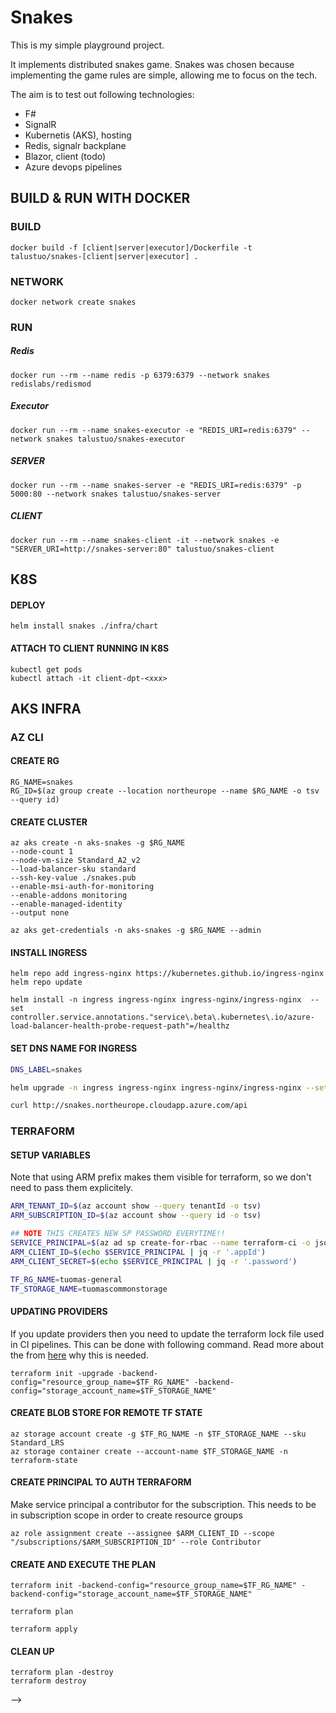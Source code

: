 # Snakes
This is my simple playground project.

It implements distributed snakes game. Snakes was chosen because implementing the game rules are simple, allowing me to focus on the tech.

The aim is to test out following technologies:
- F#
- SignalR
- Kubernetis (AKS), hosting
- Redis, signalr backplane
- Blazor, client (todo)
- Azure devops pipelines

## BUILD & RUN WITH DOCKER

### BUILD
````
docker build -f [client|server|executor]/Dockerfile -t talustuo/snakes-[client|server|executor] .
````

### NETWORK
````
docker network create snakes
````

### RUN
##### Redis
````
docker run --rm --name redis -p 6379:6379 --network snakes redislabs/redismod
````

##### Executor
````
docker run --rm --name snakes-executor -e "REDIS_URI=redis:6379" --network snakes talustuo/snakes-executor
````

##### SERVER
````
docker run --rm --name snakes-server -e "REDIS_URI=redis:6379" -p 5000:80 --network snakes talustuo/snakes-server
````

##### CLIENT
````
docker run --rm --name snakes-client -it --network snakes -e "SERVER_URI=http://snakes-server:80" talustuo/snakes-client
````

## K8S

#### DEPLOY
````
helm install snakes ./infra/chart
````

#### ATTACH TO CLIENT RUNNING IN K8S
````
kubectl get pods
kubectl attach -it client-dpt-<xxx>
````

## AKS INFRA

### AZ CLI
#### CREATE RG
````
RG_NAME=snakes
RG_ID=$(az group create --location northeurope --name $RG_NAME -o tsv --query id)
````

#### CREATE CLUSTER
````
az aks create -n aks-snakes -g $RG_NAME
--node-count 1
--node-vm-size Standard_A2_v2
--load-balancer-sku standard
--ssh-key-value ./snakes.pub
--enable-msi-auth-for-monitoring
--enable-addons monitoring
--enable-managed-identity
--output none

az aks get-credentials -n aks-snakes -g $RG_NAME --admin
````

#### INSTALL INGRESS
````
helm repo add ingress-nginx https://kubernetes.github.io/ingress-nginx
helm repo update

helm install -n ingress ingress-nginx ingress-nginx/ingress-nginx  --set controller.service.annotations."service\.beta\.kubernetes\.io/azure-load-balancer-health-probe-request-path"=/healthz
````

#### SET DNS NAME FOR INGRESS
````bash
DNS_LABEL=snakes

helm upgrade -n ingress ingress-nginx ingress-nginx/ingress-nginx --set controller.service.annotations."service\.beta\.kubernetes\.io/azure-dns-label-name"=$DNS_LABEL

curl http://snakes.northeurope.cloudapp.azure.com/api
````

### TERRAFORM

#### SETUP VARIABLES
Note that using ARM prefix makes them visible for terraform, so we don't need to pass them explicitely.

```bash
ARM_TENANT_ID=$(az account show --query tenantId -o tsv)
ARM_SUBSCRIPTION_ID=$(az account show --query id -o tsv)

## NOTE THIS CREATES NEW SP PASSWORD EVERYTIME!!
SERVICE_PRINCIPAL=$(az ad sp create-for-rbac --name terraform-ci -o json)
ARM_CLIENT_ID=$(echo $SERVICE_PRINCIPAL | jq -r '.appId')
ARM_CLIENT_SECRET=$(echo $SERVICE_PRINCIPAL | jq -r '.password')

TF_RG_NAME=tuomas-general
TF_STORAGE_NAME=tuomascommonstorage
```

#### UPDATING PROVIDERS
If you update providers then you need to update the terraform lock file used in CI pipelines. This can be done with following command. Read more about the from [here](https://developer.hashicorp.com/terraform/tutorials/automation/automate-terraform#plan-and-apply-on-different-machines) why this is needed.
```
terraform init -upgrade -backend-config="resource_group_name=$TF_RG_NAME" -backend-config="storage_account_name=$TF_STORAGE_NAME"
```

#### CREATE BLOB STORE FOR REMOTE TF STATE
```
az storage account create -g $TF_RG_NAME -n $TF_STORAGE_NAME --sku Standard_LRS
az storage container create --account-name $TF_STORAGE_NAME -n terraform-state
```

#### CREATE PRINCIPAL TO AUTH TERRAFORM
Make service principal a contributor for the subscription. This needs to be in subscription scope in order to create resource groups

````
az role assignment create --assignee $ARM_CLIENT_ID --scope "/subscriptions/$ARM_SUBSCRIPTION_ID" --role Contributor
````

#### CREATE AND EXECUTE THE PLAN
````
terraform init -backend-config="resource_group_name=$TF_RG_NAME" -backend-config="storage_account_name=$TF_STORAGE_NAME"

terraform plan

terraform apply
````

#### CLEAN UP
````
terraform plan -destroy
terraform destroy
````
<!-- 
##### ASSIGN ROLE IF IT DOES NOT EXITS
````</br>
``test $HAS_ROLE -lt 1 && az role assignment create --assignee $AKS_APP_ID --scope $RG_ID --role Contributor``
<!-- -->
<!-- 
## DEPLOY TO AKS
````
az aks get-credentials -n snakes-cluster -g snakes

kubectl apply -f .\k8s\redis.yaml
kubectl apply -f .\k8s\snakes-deployment.yaml
curl http://snakes.northeurope.cloudapp.azure.com/api
```` --> -->
